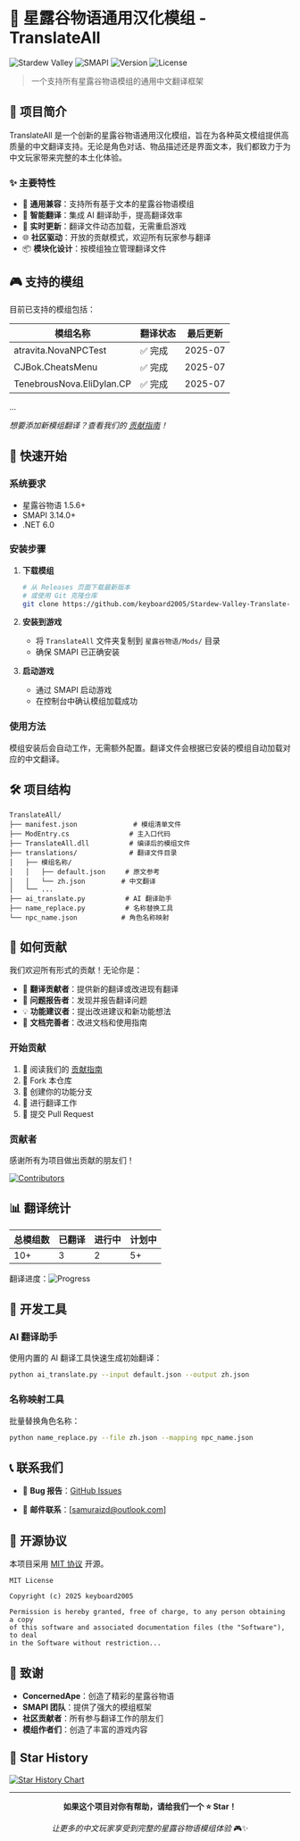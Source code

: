 # 🌟 星露谷物语通用汉化模组 - TranslateAll

![Stardew Valley](https://img.shields.io/badge/Stardew%20Valley-Mod-green?style=for-the-badge)
![SMAPI](https://img.shields.io/badge/SMAPI-3.14.0+-blue?style=for-the-badge)
![Version](https://img.shields.io/badge/Version-0.0.2-orange?style=for-the-badge)
![License](https://img.shields.io/badge/License-MIT-red?style=for-the-badge)

> 一个支持所有星露谷物语模组的通用中文翻译框架

## 📖 项目简介

TranslateAll 是一个创新的星露谷物语通用汉化模组，旨在为各种英文模组提供高质量的中文翻译支持。无论是角色对话、物品描述还是界面文本，我们都致力于为中文玩家带来完整的本土化体验。

### ✨ 主要特性

- 🚀 **通用兼容**：支持所有基于文本的星露谷物语模组
- 🎯 **智能翻译**：集成 AI 翻译助手，提高翻译效率
- 🔄 **实时更新**：翻译文件动态加载，无需重启游戏
- 🌐 **社区驱动**：开放的贡献模式，欢迎所有玩家参与翻译
- 📦 **模块化设计**：按模组独立管理翻译文件

## 🎮 支持的模组

目前已支持的模组包括：

| 模组名称 | 翻译状态 | 最后更新 |
|---------|---------|----------|
| atravita.NovaNPCTest | ✅ 完成 | 2025-07 |
| CJBok.CheatsMenu | ✅ 完成 | 2025-07 |
| TenebrousNova.EliDylan.CP | ✅ 完成 | 2025-07 |
...

*想要添加新模组翻译？查看我们的 [贡献指南](CONTRIBUTING.md)！*

## 🚀 快速开始

### 系统要求

- 星露谷物语 1.5.6+
- SMAPI 3.14.0+
- .NET 6.0

### 安装步骤

1. **下载模组**
   ```bash
   # 从 Releases 页面下载最新版本
   # 或使用 Git 克隆仓库
   git clone https://github.com/keyboard2005/Stardew-Valley-Translate-CN.git
   ```

2. **安装到游戏**
   - 将 `TranslateAll` 文件夹复制到 `星露谷物语/Mods/` 目录
   - 确保 SMAPI 已正确安装

3. **启动游戏**
   - 通过 SMAPI 启动游戏
   - 在控制台中确认模组加载成功

### 使用方法

模组安装后会自动工作，无需额外配置。翻译文件会根据已安装的模组自动加载对应的中文翻译。

## 🛠️ 项目结构

```
TranslateAll/
├── manifest.json              # 模组清单文件
├── ModEntry.cs               # 主入口代码
├── TranslateAll.dll          # 编译后的模组文件
├── translations/             # 翻译文件目录
│   ├── 模组名称/
│   │   ├── default.json     # 原文参考
│   │   └── zh.json         # 中文翻译
│   └── ...
├── ai_translate.py          # AI 翻译助手
├── name_replace.py          # 名称替换工具
└── npc_name.json           # 角色名称映射
```

## 🤝 如何贡献

我们欢迎所有形式的贡献！无论你是：

- 🌟 **翻译贡献者**：提供新的翻译或改进现有翻译
- 🐛 **问题报告者**：发现并报告翻译问题
- 💡 **功能建议者**：提出改进建议和新功能想法
- 📖 **文档完善者**：改进文档和使用指南

### 开始贡献

1. 📖 阅读我们的 [贡献指南](CONTRIBUTING.md)
2. 🍴 Fork 本仓库
3. 🌿 创建你的功能分支
4. 📝 进行翻译工作
5. 🚀 提交 Pull Request

### 贡献者

感谢所有为项目做出贡献的朋友们！

[![Contributors](https://contrib.rocks/image?repo=keyboard2005/Stardew-Valley-Translate-CN)](https://github.com/keyboard2005/Stardew-Valley-Translate-CN/graphs/contributors)

## 📊 翻译统计

| 总模组数 | 已翻译 | 进行中 | 计划中 |
|---------|--------|--------|--------|
| 10+ | 3 | 2 | 5+ |

翻译进度：![Progress](https://progress-bar.dev/30/?title=总体进度)

## 🔧 开发工具

### AI 翻译助手

使用内置的 AI 翻译工具快速生成初始翻译：

```bash
python ai_translate.py --input default.json --output zh.json
```

### 名称映射工具

批量替换角色名称：

```bash
python name_replace.py --file zh.json --mapping npc_name.json
```

<!-- ## 📋 更新日志 -->
<!-- 
### v0.0.2 (2025-07-30)
- ✨ 新增 AI 翻译助手
- 🐛 修复翻译文件加载问题
- 📚 完善文档和贡献指南

### v0.0.1 (2025-07-01)
- 🎉 项目初始发布
- 🌟 基础翻译框架
- 📦 支持首批模组翻译 -->

## 📞 联系我们

- 🐛 **Bug 报告**：[GitHub Issues](https://github.com/keyboard2005/Stardew-Valley-Translate-CN/issues)
<!-- - 💬 **讨论交流**：[GitHub Discussions](https://github.com/keyboard2005/Stardew-Valley-Translate-CN/discussions) -->
- 📧 **邮件联系**：[samuraizd@outlook.com]

## 📄 开源协议

本项目采用 [MIT 协议](LICENSE) 开源。

```
MIT License

Copyright (c) 2025 keyboard2005

Permission is hereby granted, free of charge, to any person obtaining a copy
of this software and associated documentation files (the "Software"), to deal
in the Software without restriction...
```

## 🙏 致谢

- **ConcernedApe**：创造了精彩的星露谷物语
- **SMAPI 团队**：提供了强大的模组框架
- **社区贡献者**：所有参与翻译工作的朋友们
- **模组作者们**：创造了丰富的游戏内容

## 🌟 Star History

[![Star History Chart](https://api.star-history.com/svg?repos=keyboard2005/Stardew-Valley-Translate-CN&type=Date)](https://star-history.com/#keyboard2005/Stardew-Valley-Translate-CN&Date)

---

<div align="center">

**如果这个项目对你有帮助，请给我们一个 ⭐ Star！**

*让更多的中文玩家享受到完整的星露谷物语模组体验* 🎮✨

</div>
